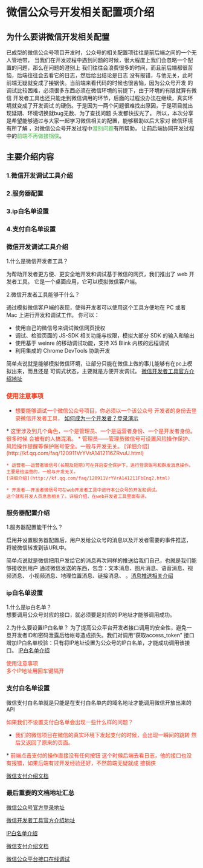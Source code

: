 # 微信公众号开发相关配置项介绍

## 为什么要讲微信开发相关配置

   已成型的微信公众号项目开发时，公众号的相关配置项往往是前后端之间的一个无人管地带，
当我们在开发过程中遇到问题的时候，很大程度上我们会忽略一个配置的问题，那么在问题的澄别上
我们往往会浪费很多的时间，而且前后端都很苦恼，后端往往会去看它的日志，然后给出结论是日志
没有报错，与他无关，此时前端无疑就变成了接锅侠。当前端来看代码的时候也很苦恼，因为公众号开发
的调试比较困难，必须很多东西必须在微信环境的前提下，由于环境的有限就算有微信
开发者工具也还只能走到微信调用的环节，后面的过程没办法在继续，真实环境就变成了开发调试
的硬伤。于是因为一两个问题很难找出原因，于是项目就出现延期、环境切换就bug无数、为了查找问题
头发都快拔光了。
所以，本次分享是希望能够通过与大家一起学习微信相关的配置，能够帮助以后大家对
<span color="#43B648">   微信环境有所了解   </span>，对微信公众号开发过程中<font color='#43B648'>澄别问题</font>有所帮助，
让前后端协同开发过程中的<font color='#43B648'>前端不再做接锅侠</font>。



## 主要介绍内容
### 1.微信开发调试工具介绍
### 2.服务器配置
### 3.ip白名单设置
### 4.支付白名单设置

### 微信开发调试工具介绍
1.什么是微信开发者工具？   

为帮助开发者更方便、更安全地开发和调试基于微信的网页，我们推出了 web 开发者工具。
它是一个桌面应用，它可以模拟微信客户端。   


2.微信开发者工具能够干什么？  

通过模拟微信客户端的表现，使得开发者可以使用这个工具方便地在 PC 
或者 Mac 上进行开发和调试工作。
你可以：   
* 使用自己的微信号来调试微信网页授权
* 调试、检验页面的 JS-SDK 相关功能与权限，模拟大部分 SDK 的输入和输出
* 使用基于 weinre 的移动调试功能，支持 X5 Blink 内核的远程调试
* 利用集成的 Chrome DevTools 协助开发

简单点说就是能够模拟微信环境，让部分只能在微信上做的事儿能够有在pc上模拟出来，而且还是
可调式状态，主要就是方便开发调试。
[微信开发者工具官方介绍地址](https://mp.weixin.qq.com/wiki?t=resource/res_main&id=mp1455784140)
### <font color='#F53315'>使用注意事项</font>
* <font color='#F53315'>想要能够调试一个微信公众号项目，你必须以一个该公众号
开发者的身份去登录微信开发者工具，
[如何成为一个开发者？登录演示](https://mp.weixin.qq.com/)
</font>
* <font color='#F53315'>这里涉及到几个角色，一个是管理员、一个是运营者身份、一个是开发者身份。很多时候
会被有的人搞混淆。
    * 管理员——管理员微信号可设置风险操作保护、风险操作提醒等保护账号安全。一般与开发无关。
    [详细介绍](http://kf.qq.com/faq/120911VrYVrA1412116ZRvuU.html)

    * 运营者——运营者微信号(长期及短期)可在开启安全保护下，进行登录账号和群发消息操作。
    主要是给运营的，一般与开发无关。
    [详细介绍](http://kf.qq.com/faq/120911VrYVrA141211FbEnq2.html)
    
    * 开发者——开发者微信号可在web开发者工具中进行本公众号的开发和调试。
    这个就和开发人员息息相关了。详细介绍，在web开发者工具里面有讲。
   
</font>

### 服务器配置介绍
1.服务器配置能干什么？ 
  
启用并设置服务器配置后，用户发给公众号的消息以及开发者需要的事件推送，
将被微信转发到该URL中。

简单点说就是微信把用户发给它的消息再次同样的推送给我们自己，也就是我们能够接收到用户
通过微信发送的东西，包含：文本消息、图片消息、语音消息、视频消息、
小视频消息、地理位置消息、链接消息、
。[消息推送相关介绍](https://mp.weixin.qq.com/wiki?t=resource/res_main&id=mp1421140453)

###   ip白名单设置   
1.什么是ip白名单？   
   想要调用公众号对应的接口，就必须要是对应的IP地址才能够调用成功。

2.为什么要设置IP白名单？
    为了提高公众平台开发者接口调用的安全性，避免一旦开发者ID和密码泄露后给帐号造成损失。我们对调用“获取access_token”
    接口增加IP白名单校验：只有将IP地址设置为公众号的IP白名单，才能成功调用该接口。
[IP白名单介绍](https://mp.weixin.qq.com/cgi-bin/announce?action=getannouncement&key=1495617578&version=1&lang=zh_CN&platform=2)

<font color='#F53315'>使用注意事项</font>   
<font color='#F53315'>多个IP地址用回车键隔开</font>

###  支付白名单设置
微信支付白名单就是只能是在支付白名单内的域名地址才能调用微信开放出来的API
   
<font color='#F53315'>如果我们不设置支付白名单会出现一些什么样的问题？</font>   
* <font color='#F53315'>我们的微信项目在微信的真实环境下发起支付的时候，会出现一瞬间的跳转
然后又返回了原来的页面。
</font> 
* <font color='#F53315'>前端点击支付的操作直接没有任何按钮</font> 

<font color='#F53315'>
这个时候后端去看日志，他的接口也没有报错，如果后端有过开发经验还好，不然前端无疑就成
接锅侠
</font> 


[微信支付介绍文档](https://pay.weixin.qq.com/wiki/doc/api/index.html)


###  最后重要的文档地址汇总

[微信公众号官方登录地址](https://mp.weixin.qq.com/)   

[微信开发者工具官方介绍地址](https://mp.weixin.qq.com/wiki?t=resource/res_main&id=mp1455784140)

[IP白名单介绍](https://mp.weixin.qq.com/cgi-bin/announce?action=getannouncement&key=1495617578&version=1&lang=zh_CN&platform=2)

[微信支付介绍文档](https://pay.weixin.qq.com/wiki/doc/api/index.html)

[微信公众平台接口在线调试](https://mp.weixin.qq.com/debug/cgi-bin/apiinfo?t=index&type=%E6%B6%88%E6%81%AF%E6%8E%A5%E5%8F%A3%E8%B0%83%E8%AF%95&form=%E5%9B%BE%E7%89%87%E6%B6%88%E6%81%AF)





